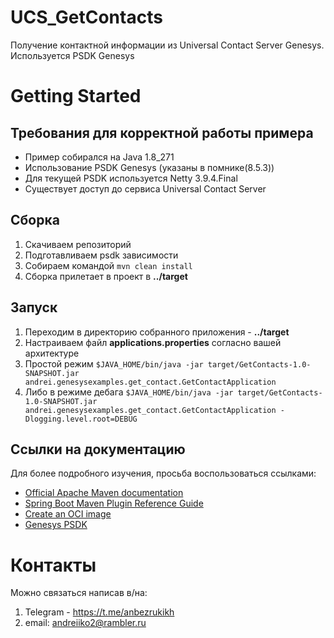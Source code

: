 # UCS_GetContacts
Получение контактной информации из Universal Contact Server Genesys. Используется PSDK Genesys

# Getting Started
## Требования для корректной работы примера
* Пример собирался на Java 1.8_271
* Использование PSDK Genesys (указаны в помнике(8.5.3))
* Для текущей PSDK используется Netty 3.9.4.Final
* Существует доступ до сервиса Universal Contact Server

## Сборка
1. Скачиваем репозиторий
2. Подготавливаем psdk зависимости
3. Собираем командой `mvn clean install`
4. Сборка прилетает в проект в **../target**

## Запуск
1. Переходим в директорию собранного приложения - **../target**
2. Настраиваем файл **applications.properties** согласно вашей архитектуре
3. Простой режим `$JAVA_HOME/bin/java -jar target/GetContacts-1.0-SNAPSHOT.jar andrei.genesysexamples.get_contact.GetContactApplication`
4. Либо в режиме дебага `$JAVA_HOME/bin/java -jar target/GetContacts-1.0-SNAPSHOT.jar andrei.genesysexamples.get_contact.GetContactApplication -Dlogging.level.root=DEBUG`

## Ссылки на документацию
Для более подробного изучения, просьба воспользоваться ссылками:

* [Official Apache Maven documentation](https://maven.apache.org/guides/index.html)
* [Spring Boot Maven Plugin Reference Guide](https://docs.spring.io/spring-boot/docs/2.6.3/maven-plugin/reference/html/)
* [Create an OCI image](https://docs.spring.io/spring-boot/docs/2.6.3/maven-plugin/reference/html/#build-image)
* [Genesys PSDK](https://docs.genesys.com/Documentation/PSDK#t-1)

# Контакты
Можно связаться написав в/на:
1. Telegram - https://t.me/anbezrukikh
2. email: andreiiko2@rambler.ru